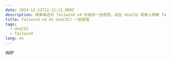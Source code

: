 ```yaml
---
date: 2024-12-12T12:12:12.000Z
description: 简单阐述对 Tailwind v4 升级的一些感悟，站在 UnoCSS 视角上观察 Tailwind v4 的变化。
title: Tailwind v4 VS UnoCSS? 一些感悟
tags:
  - UnoCSS
  - Tailwind
lang: en
---
```


WIP
